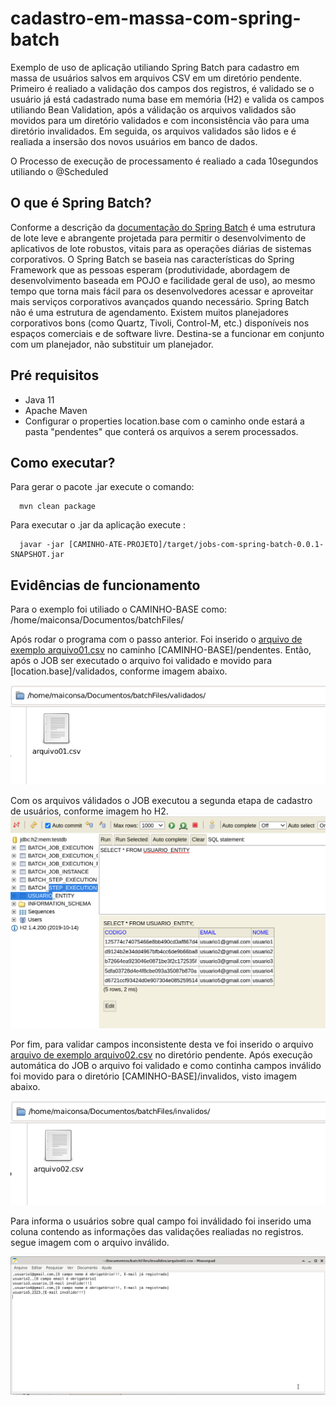 # cadastro-em-massa-com-spring-batch
Exemplo de uso de aplicação utiliando Spring Batch para cadastro em massa de usuários salvos  em arquivos CSV em um diretório pendente. 
Primeiro é realiado a validação dos campos dos registros, é validado se o usuário já está cadastrado numa base em memória (H2) e valida os campos utiliando Bean Validation, após a válidação os arquivos validados são movidos para um diretório validados e com inconsistência vão para uma diretório invalidados.
Em seguida, os arquivos validados são lidos e é realiada a insersão dos novos usuários em banco de dados.

O Processo de execução de processamento é realiado a cada 10segundos utiliando o @Scheduled

## O que é Spring Batch?
Conforme a descrição da [documentação do Spring Batch](https://docs.spring.io/spring-batch/docs/current/reference/html/spring-batch-intro.html#spring-batch-intro) é uma estrutura de lote leve e abrangente projetada para permitir o desenvolvimento de aplicativos de lote robustos, vitais para as operações diárias de sistemas corporativos. O Spring Batch se baseia nas características do Spring Framework que as pessoas esperam (produtividade, abordagem de desenvolvimento baseada em POJO e facilidade geral de uso), ao mesmo tempo que torna mais fácil para os desenvolvedores acessar e aproveitar mais serviços corporativos avançados quando necessário. Spring Batch não é uma estrutura de agendamento. Existem muitos planejadores corporativos bons (como Quartz, Tivoli, Control-M, etc.) disponíveis nos espaços comerciais e de software livre. Destina-se a funcionar em conjunto com um planejador, não substituir um planejador.


## Pré requisitos

- Java 11
- Apache Maven
- Configurar o properties location.base com o caminho onde estará a pasta "pendentes" que conterá os arquivos a serem processados.

## Como executar?
Para gerar o pacote .jar execute o comando:

```bsh
  mvn clean package
```
Para executar o .jar da aplicação execute :
```bsh
  javar -jar [CAMINHO-ATE-PROJETO]/target/jobs-com-spring-batch-0.0.1-SNAPSHOT.jar
```

## Evidências de funcionamento

Para o exemplo foi utiliado o CAMINHO-BASE como:
    /home/maiconsa/Documentos/batchFiles/

Após rodar o programa com o passo anterior. Foi inserido o [arquivo de exemplo arquivo01.csv](https://github.com/maiconsa/cadastro-em-massa-com-spring-batch/blob/main/examples/arquivo01.csv) no caminho [CAMINHO-BASE]/pendentes. Então, após o JOB ser executado o arquivo foi validado e movido para [location.base]/validados, conforme imagem abaixo.

![Imagem arquivo validado](https://github.com/maiconsa/cadastro-em-massa-com-spring-batch/blob/main/imagens/arquivo-validado.png)

Com os arquivos válidados o JOB executou a segunda etapa de cadastro de usuários, conforme imagem ho H2.
![Usuários cadastrado no H2](https://github.com/maiconsa/cadastro-em-massa-com-spring-batch/blob/main/imagens/usuarios-cadastrados-h2.png)

Por fim, para validar campos inconsistente desta ve foi inserido o arquivo [arquivo de exemplo arquivo02.csv](https://github.com/maiconsa/cadastro-em-massa-com-spring-batch/blob/main/examples/arquivo02.csv) no diretório pendente. Após execução automática do JOB o arquivo foi validado e como continha campos inválido foi movido para o diretório [CAMINHO-BASE]/invalidos, visto imagem abaixo.

![Arquivo invalido](https://github.com/maiconsa/cadastro-em-massa-com-spring-batch/blob/main/imagens/arquivo-invalido.png)

Para informa o usuários sobre qual campo foi inválidado foi inserido uma coluna contendo as informações das validações realiadas no registros. segue imagem com o arquivo inválido.

![Registro inválidos](https://github.com/maiconsa/cadastro-em-massa-com-spring-batch/blob/main/imagens/registro-invalidos%5D.png)


